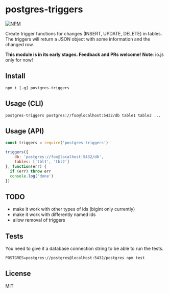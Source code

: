 # postgres-triggers
[![NPM](https://nodei.co/npm/postgres-triggers.png)](https://nodei.co/npm/postgres-triggers/)

Create trigger functions for changes (INSERT, UPDATE, DELETE) in tables.
The triggers will return a JSON object with some information and the changed row.

**This module is in its early stages. Feedback and PRs welcome!**
**Note**: io.js only for now!

## Install

```
npm i [-g] postgres-triggers
```

## Usage (CLI)

```
postgres-triggers postgres://foo@localhost:5432/db table1 table2 ...
```

## Usage (API)

```javascript
const triggers = require('postgres-triggers')

triggers({
    db: 'postgres://foo@localhost:5432/db',
    tables: ['tbl1', 'tbl2']
}, function(err) {
  if (err) throw err
  console.log('done')
})
```

## TODO

- make it work with other types of ids (bigint only currently)
- make it work with differently named ids
- allow removal of triggers

## Tests

You need to give it a database connection string to be able to run the tests.
```
POSTGRES=postgres://postgres@localhost:5432/postgres npm test
```

## License
MIT
